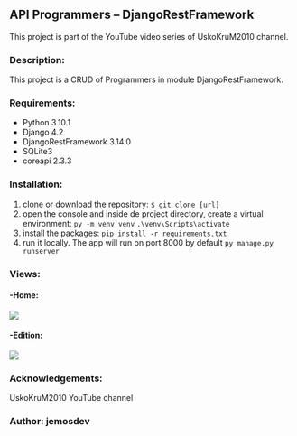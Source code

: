 ## API Programmers – DjangoRestFramework
This project is part of the YouTube video series of UskoKruM2010 channel.

### **Description:**
This project is a CRUD of Programmers in module DjangoRestFramework.

### **Requirements:**
- Python 3.10.1
- Django 4.2
- DjangoRestFramework 3.14.0
- SQLite3
- coreapi 2.3.3

### **Installation:**

1. clone or download the repository:
`$ git clone [url]`
2. open the console and inside de project directory, create a virtual environment:
`py -m venv venv`
`.\venv\Scripts\activate`
3. install the packages:
`pip install -r requirements.txt`
4. run it locally. The app will run on port 8000 by default
`py manage.py runserver`

### **Views:**

#### -Home:
![](D:\programming\platzi\codes\flask\app\static\images\signup-taskapp.jpg)

#### -Edition:
![](D:\programming\platzi\codes\flask\app\static\images\login-taskapp.jpg)

### Acknowledgements:
UskoKruM2010 YouTube channel

### Author: jemosdev
